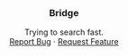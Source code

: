  <br />
<p align="center">
  <h3 align="center">Bridge</h3>
  <p align="center">
    Trying to search fast.
    <br />
    <a href="https://github.com/marcosfpr/ltrpp/issues">Report Bug</a>
    ·
    <a href="https://github.com/marcosfpr/ltrpp/issues">Request Feature</a>
  </p>
</p>
